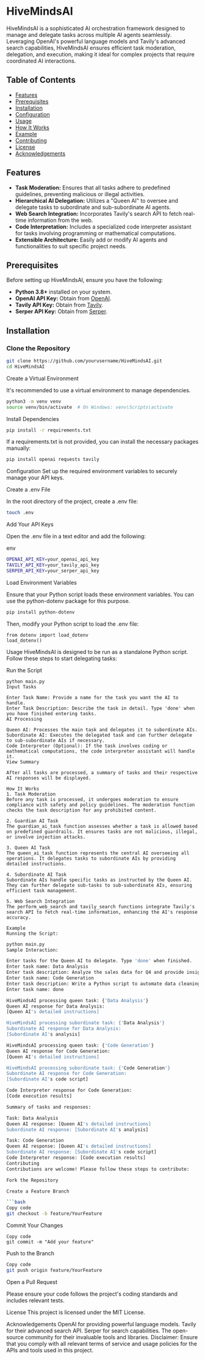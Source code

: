 # HiveMindsAI

HiveMindsAI is a sophisticated AI orchestration framework designed to manage and delegate tasks across multiple AI agents seamlessly. Leveraging OpenAI's powerful language models and Tavily's advanced search capabilities, HiveMindsAI ensures efficient task moderation, delegation, and execution, making it ideal for complex projects that require coordinated AI interactions.

## Table of Contents

- [Features](#features)
- [Prerequisites](#prerequisites)
- [Installation](#installation)
- [Configuration](#configuration)
- [Usage](#usage)
- [How It Works](#how-it-works)
- [Example](#example)
- [Contributing](#contributing)
- [License](#license)
- [Acknowledgements](#acknowledgements)

## Features

- **Task Moderation:** Ensures that all tasks adhere to predefined guidelines, preventing malicious or illegal activities.
- **Hierarchical AI Delegation:** Utilizes a "Queen AI" to oversee and delegate tasks to subordinate and sub-subordinate AI agents.
- **Web Search Integration:** Incorporates Tavily's search API to fetch real-time information from the web.
- **Code Interpretation:** Includes a specialized code interpreter assistant for tasks involving programming or mathematical computations.
- **Extensible Architecture:** Easily add or modify AI agents and functionalities to suit specific project needs.

## Prerequisites

Before setting up HiveMindsAI, ensure you have the following:

- **Python 3.8+** installed on your system.
- **OpenAI API Key:** Obtain from [OpenAI](https://openai.com/api/).
- **Tavily API Key:** Obtain from [Tavily](https://tavily.com/api/).
- **Serper API Key:** Obtain from [Serper](https://serper.com/).

## Installation

### Clone the Repository

```bash
git clone https://github.com/yourusername/HiveMindsAI.git
cd HiveMindsAI
```

Create a Virtual Environment

It's recommended to use a virtual environment to manage dependencies.

```bash
python3 -m venv venv
source venv/bin/activate  # On Windows: venv\Scripts\activate
```

Install Dependencies

```bash
pip install -r requirements.txt
```

If a requirements.txt is not provided, you can install the necessary packages manually:

```bash
pip install openai requests tavily
```

Configuration
Set up the required environment variables to securely manage your API keys.

Create a .env File

In the root directory of the project, create a .env file:

```bash
touch .env
```

Add Your API Keys

Open the .env file in a text editor and add the following:

env
```bash
OPENAI_API_KEY=your_openai_api_key
TAVILY_API_KEY=your_tavily_api_key
SERPER_API_KEY=your_serper_api_key
```

Load Environment Variables

Ensure that your Python script loads these environment variables. You can use the python-dotenv package for this purpose.

```bash
pip install python-dotenv
```

Then, modify your Python script to load the .env file:

```
from dotenv import load_dotenv
load_dotenv()
```

Usage
HiveMindsAI is designed to be run as a standalone Python script. Follow these steps to start delegating tasks:

Run the Script

```
python main.py
Input Tasks

Enter Task Name: Provide a name for the task you want the AI to handle.
Enter Task Description: Describe the task in detail. Type 'done' when you have finished entering tasks.
AI Processing

Queen AI: Processes the main task and delegates it to subordinate AIs.
Subordinate AI: Executes the delegated task and can further delegate to sub-subordinate AIs if necessary.
Code Interpreter (Optional): If the task involves coding or mathematical computations, the code interpreter assistant will handle it.
View Summary

After all tasks are processed, a summary of tasks and their respective AI responses will be displayed.

How It Works
1. Task Moderation
Before any task is processed, it undergoes moderation to ensure compliance with safety and policy guidelines. The moderation function checks the task description for any prohibited content.

2. Guardian AI Task
The guardian_ai_task function assesses whether a task is allowed based on predefined guardrails. It ensures tasks are not malicious, illegal, or involve injection attacks.

3. Queen AI Task
The queen_ai_task function represents the central AI overseeing all operations. It delegates tasks to subordinate AIs by providing detailed instructions.

4. Subordinate AI Task
Subordinate AIs handle specific tasks as instructed by the Queen AI. They can further delegate sub-tasks to sub-subordinate AIs, ensuring efficient task management.

5. Web Search Integration
The perform_web_search and tavily_search functions integrate Tavily's search API to fetch real-time information, enhancing the AI's response accuracy.

Example
Running the Script:
```

```bash
python main.py
Sample Interaction:

Enter tasks for the Queen AI to delegate. Type 'done' when finished.
Enter task name: Data Analysis
Enter task description: Analyze the sales data for Q4 and provide insights.
Enter task name: Code Generation
Enter task description: Write a Python script to automate data cleaning.
Enter task name: done

HiveMindsAI processing queen task: {'Data Analysis'}
Queen AI response for Data Analysis:
[Queen AI's detailed instructions]

HiveMindsAI processing subordinate task: {'Data Analysis'}
Subordinate AI response for Data Analysis:
[Subordinate AI's analysis]

HiveMindsAI processing queen task: {'Code Generation'}
Queen AI response for Code Generation:
[Queen AI's detailed instructions]

HiveMindsAI processing subordinate task: {'Code Generation'}
Subordinate AI response for Code Generation:
[Subordinate AI's code script]

Code Interpreter response for Code Generation:
[Code execution results]

Summary of tasks and responses:

Task: Data Analysis
Queen AI response: [Queen AI's detailed instructions]
Subordinate AI response: [Subordinate AI's analysis]

Task: Code Generation
Queen AI response: [Queen AI's detailed instructions]
Subordinate AI response: [Subordinate AI's code script]
Code Interpreter response: [Code execution results]
Contributing
Contributions are welcome! Please follow these steps to contribute:

Fork the Repository

Create a Feature Branch

```bash
Copy code
git checkout -b feature/YourFeature
```

Commit Your Changes

```
Copy code
git commit -m "Add your feature"
```
Push to the Branch

```bash
Copy code
git push origin feature/YourFeature
```

Open a Pull Request

Please ensure your code follows the project's coding standards and includes relevant tests.

License
This project is licensed under the MIT License.

Acknowledgements
OpenAI for providing powerful language models.
Tavily for their advanced search API.
Serper for search capabilities.
The open-source community for their invaluable tools and libraries.
Disclaimer: Ensure that you comply with all relevant terms of service and usage policies for the APIs and tools used in this project.
